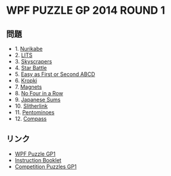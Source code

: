 # WPF PUZZLE GP 2014 ROUND 1

## 問題
- 1\. [Nurikabe](../puzzle/nurikabe.md)
- 2\. [LITS](../puzzle/lits.md)
- 3\. [Skyscrapers](../puzzle/skyscrapers.md)
- 4\. [Star Battle](../puzzle/starbattle.md)
- 5\. [Easy as First or Second ABCD](../puzzle/easyas_firstorsecond.md)
- 6\. [Kropki](../puzzle/kropki.md)
- 7\. [Magnets](../puzzle/magnets.md)
- 8\. [No Four in a Row](../puzzle/nofourinarow.md)
- 9\. [Japanese Sums](../puzzle/japanesesums.md)
- 10\. [Slitherlink](../puzzle/slitherlink.md)
- 11\. [Pentominoes](../puzzle/pentominoes.md)
- 12\. [Compass](../puzzle/compass.md)

## リンク
- [WPF Puzzle GP1](https://gp.worldpuzzle.org/content/wpf-puzzle-gp1)
- [Instruction Booklet](https://gp.worldpuzzle.org/content/instruction-booklet-0)
- [Competition Puzzles GP1](https://gp.worldpuzzle.org/content/competition-puzzles-gp1-0)
